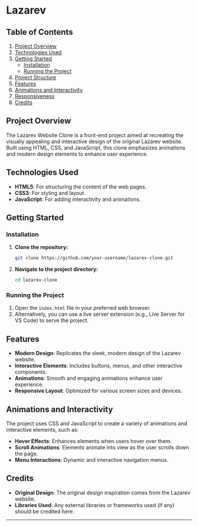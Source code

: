 # Lazarev

## Table of Contents
1. [Project Overview](#project-overview)
2. [Technologies Used](#technologies-used)
3. [Getting Started](#getting-started)
   - [Installation](#installation)
   - [Running the Project](#running-the-project)
4. [Project Structure](#project-structure)
5. [Features](#features)
6. [Animations and Interactivity](#animations-and-interactivity)
7. [Responsiveness](#responsiveness)
8. [Credits](#credits)

## Project Overview
The Lazarev Website Clone is a front-end project aimed at recreating the visually appealing and interactive design of the original Lazarev website. Built using HTML, CSS, and JavaScript, this clone emphasizes animations and modern design elements to enhance user experience.

## Technologies Used
- **HTML5**: For structuring the content of the web pages.
- **CSS3**: For styling and layout.
- **JavaScript**: For adding interactivity and animations.

## Getting Started

### Installation
1. **Clone the repository:**
   ```bash
   git clone https://github.com/your-username/lazarev-clone.git
   ```
2. **Navigate to the project directory:**
   ```bash
   cd lazarev-clone
   ```

### Running the Project
1. Open the `index.html` file in your preferred web browser.
2. Alternatively, you can use a live server extension (e.g., Live Server for VS Code) to serve the project.


## Features
- **Modern Design**: Replicates the sleek, modern design of the Lazarev website.
- **Interactive Elements**: Includes buttons, menus, and other interactive components.
- **Animations**: Smooth and engaging animations enhance user experience.
- **Responsive Layout**: Optimized for various screen sizes and devices.

## Animations and Interactivity
The project uses CSS and JavaScript to create a variety of animations and interactive elements, such as:
- **Hover Effects**: Enhances elements when users hover over them.
- **Scroll Animations**: Elements animate into view as the user scrolls down the page.
- **Menu Interactions**: Dynamic and interactive navigation menus.
  

## Credits
- **Original Design**: The original design inspiration comes from the Lazarev website.
- **Libraries Used**: Any external libraries or frameworks used (if any) should be credited here.

---


